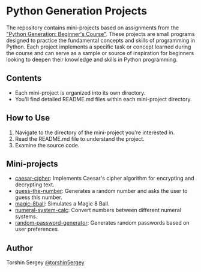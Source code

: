 # Python Generation Projects

The repository contains mini-projects based on assignments from the ["Python Generation: Beginner's Course"](https://stepik.org/course/58852/info). These projects are small programs designed to practice the fundamental concepts and skills of programming in Python. Each project implements a specific task or concept learned during the course and can serve as a sample or source of inspiration for beginners looking to deepen their knowledge and skills in Python programming.

## Contents

- Each mini-project is organized into its own directory.
- You'll find detailed README.md files within each mini-project directory.

## How to Use

1. Navigate to the directory of the mini-project you're interested in.
2. Read the README.md file to understand the project.
3. Examine the source code.

## Mini-projects
- [caesar-cipher](./caesar-cipher): Implements Caesar's cipher algorithm for encrypting and decrypting text.
- [guess-the-number](./guess-the-number): Generates a random number and asks the user to guess this number.
- [magic-8ball](./magic-8ball): Simulates a Magic 8 Ball.
- [numeral-system-calc](./numeral-system-calc): Convert numbers between different numeral systems.
- [random-password-generator](./random-password-generator): Generates random passwords based on user preferences.

## Author

Torshin Sergey [@torshin5ergey](https://github.com/torshin5ergey)
